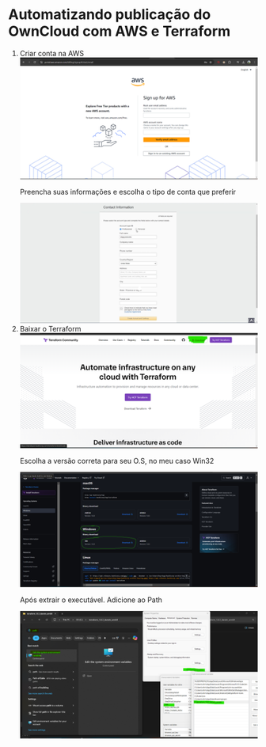 
# Automatizando publicação do OwnCloud com AWS e Terraform

<ol>
<li>Criar conta na AWS</li>
<img src="./passo_a_passo/criar_conta_aws.png"></img>
<p>Preencha suas informações e escolha o tipo de conta que preferir</p>
<img src="./passo_a_passo/criar_conta_aws_tipo_conta.png"></img>
<li>Baixar o Terraform</li>
<img src="./passo_a_passo/baixar_terraform.png"></img>
<p>Escolha a versão correta para seu O.S, no meu caso Win32</p>
<img src="./passo_a_passo/baixar_terraform_windows_x64.png"></img>
<p>Após extrair o executável. Adicione ao Path</p>
<img src="./passo_a_passo/adicionar_terraform_ao_path.png"></img>
</ol>